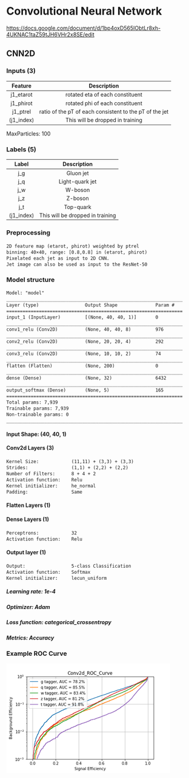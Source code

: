 # Convolutional Neural Network
https://docs.google.com/document/d/1bp4oxD565IObtLr8xh-4UKNAC1taZ59tJH6VHr2x8SE/edit
## CNN2D

### Inputs (3)

Feature|Description
:--:|:--:
j1_etarot|rotated eta of each constituent
j1_phirot|rotated phi of each constituent
j1_ptrel|ratio of the pT of each consistent to the pT of the jet
(j1_index)|This will be dropped in training
MaxParticles: 100

### Labels (5)

Label|Description
:--:|:--:
j_g|Gluon jet
j_q|Light-quark jet
j_w|W-boson
j_z|Z-boson
j_t|Top-quark
(j1_index)|This will be dropped in training

### Preprocessing

    2D feature map (etarot, phirot) weighted by ptrel
    binning: 40×40, range: [0.8,0.8] in (etarot, phirot)
    Pixelated each jet as input to 2D CNN.
    Jet image can also be used as input to the ResNet-50

### Model structure

    Model: "model"
    _________________________________________________________________
    Layer (type)                 Output Shape              Param #   
    =================================================================
    input_1 (InputLayer)         [(None, 40, 40, 1)]       0         
    _________________________________________________________________
    conv1_relu (Conv2D)          (None, 40, 40, 8)         976       
    _________________________________________________________________
    conv2_relu (Conv2D)          (None, 20, 20, 4)         292       
    _________________________________________________________________
    conv3_relu (Conv2D)          (None, 10, 10, 2)         74        
    _________________________________________________________________
    flatten (Flatten)            (None, 200)               0         
    _________________________________________________________________
    dense (Dense)                (None, 32)                6432      
    _________________________________________________________________
    output_softmax (Dense)       (None, 5)                 165       
    =================================================================
    Total params: 7,939
    Trainable params: 7,939
    Non-trainable params: 0
    _________________________________________________________________

#### Input Shape: (40, 40, 1)

#### Conv2d Layers (3)

    Kernel Size:            (11,11) + (3,3) + (3,3)
    Strides:                (1,1) + (2,2) + (2,2)
    Number of Filters:      8 + 4 + 2
    Activation function:    Relu
    Kernel initializer:     he_normal
    Padding:                Same

#### Flatten Layers (1)

#### Dense Layers (1)

    Perceptrons:            32
    Activation function:    Relu

#### Output layer (1)

    Output:                 5-class Classification
    Activation function:    Softmax
    Kernel initializer:     lecun_uniform

##### Learning rate: 1e-4

##### Optimizer: Adam

##### Loss function: categorical_crossentropy

##### Metrics: Accuracy

### Example ROC Curve

![Conv2D ROC Curve](https://github.com/451488975/Jet_Classification/raw/master/CNN2D/Conv2d_ROC.png "Conv2D ROC Curve")
